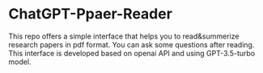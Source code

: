 # ChatGPT-Ppaer-Reader
This repo offers a simple interface that helps you to read&amp;summerize research papers in pdf format. You can ask some questions after reading. This interface is developed based on openai API and using GPT-3.5-turbo model.
